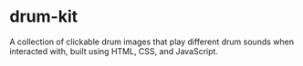 # drum-kit
A collection of clickable drum images that play different drum sounds when interacted with, built using HTML, CSS, and JavaScript.
